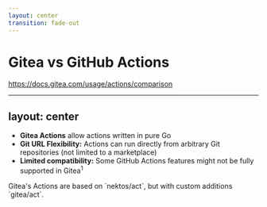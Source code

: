 ```yaml
---
layout: center
transition: fade-out
---
```


# Gitea vs GitHub Actions
https://docs.gitea.com/usage/actions/comparison

---
layout: center
---

- **Gitea Actions** allow actions written in pure Go
- **Git URL Flexibility:** Actions can run directly from arbitrary Git repositories (not limited to a marketplace)
- **Limited compatibility:** Some GitHub Actions features might not be fully supported in Gitea<sup>1</sup>

<Footnotes separator>
  <Footnote :number=1>Gitea's Actions are based on `nektos/act`, but with custom additions `gitea/act`. </Footnote>
</Footnotes>


<!--
2023/03/20
The nektos/act project is an excellent tool that allows you to run your GitHub Actions locally. We were inspired by this and wondered if it would be possible to run actions for Gitea.

However, while nektos/act is designed as a command line tool, what we actually need is a Go library with adjustments for Gitea. So we forked it as gitea/act.

This is a soft fork that will periodically follow the upstream. Although some custom commits have been added, we will try our best to avoid changing too much of the original code.
-->